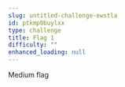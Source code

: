 ```yaml
---
slug: untitled-challenge-ewstla
id: ptkmp0buylxx
type: challenge
title: Flag 1
difficulty: ""
enhanced_loading: null
---
```

Medium flag